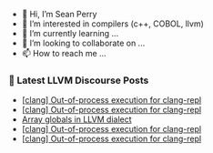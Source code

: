 - 👋 Hi, I’m Sean Perry
- 👀 I’m interested in compilers (c++, COBOL, llvm)
- 🌱 I’m currently learning ...
- 💞️ I’m looking to collaborate on ...
- 📫 How to reach me ...

<!---
s66perry/s66perry is a ✨ special ✨ repository because its `README.md` (this file) appears on your GitHub profile.
You can click the Preview link to take a look at your changes.
--->
### 📕 Latest LLVM Discourse Posts

<!-- DISCOURSE-LLVM:START -->
- [[clang] Out-of-process execution for clang-repl](https://discourse.llvm.org/t/clang-out-of-process-execution-for-clang-repl/68225#post_5)
- [[clang] Out-of-process execution for clang-repl](https://discourse.llvm.org/t/clang-out-of-process-execution-for-clang-repl/68225#post_4)
- [Array globals in LLVM dialect](https://discourse.llvm.org/t/array-globals-in-llvm-dialect/68229#post_1)
- [[clang] Out-of-process execution for clang-repl](https://discourse.llvm.org/t/clang-out-of-process-execution-for-clang-repl/68225#post_3)
- [[clang] Out-of-process execution for clang-repl](https://discourse.llvm.org/t/clang-out-of-process-execution-for-clang-repl/68225#post_2)
<!-- DISCOURSE-LLVM:END -->
